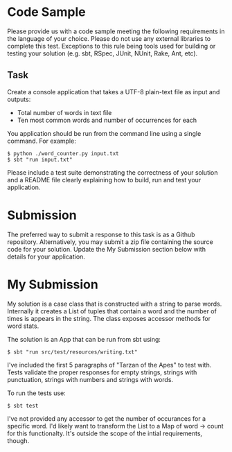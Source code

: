 # Code Sample
Please provide us with a code sample meeting the following requirements in the language of your choice. Please do not use any external libraries to complete this test. Exceptions to this rule being tools used for building or testing your solution (e.g. sbt, RSpec, JUnit, NUnit, Rake, Ant, etc).

## Task

Create a console application that takes a UTF-8 plain-text file as input and outputs:

- Total number of words in text file
- Ten most common words and number of occurrences for each

You application should be run from the command line using a single command. For example:

    $ python ./word_counter.py input.txt
    $ sbt "run input.txt"

Please include a test suite demonstrating the correctness of your solution and a README file clearly explaining how to build, run and test your application.

# Submission

The preferred way to submit a response to this task is as a Github repository. Alternatively, you may submit a zip file containing the source code for your solution.  Update the My Submission section below with details for your application.

# My Submission
My solution is a case class that is constructed with a string to parse words.  Internally it creates a List of tuples that contain a word and the number of times is appears in the string.  The class exposes accessor methods for word stats.

The solution is an App that can be run from sbt using:

    $ sbt "run src/test/resources/writing.txt"
    
I've included the first 5 paragraphs of "Tarzan of the Apes" to test with.  Tests validate the proper responses for empty strings, strings with punctuation, strings with numbers and strings with words.

To run the tests use:

    $ sbt test

I've not provided any accessor to get the number of occurances for a specific word.  I'd likely want to transform the List to a Map of word -> count for this functionalty.  It's outside the scope of the intial requirements, though.

